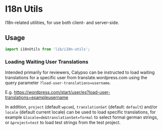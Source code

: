 # I18n Utils

I18n-related utilities, for use both client- and server-side.

## Usage

```js
import i18nUtils from 'lib/i18n-utils';
```

### Loading Waiting User Translations

Intended primarily for reviewers, Calypso can be instructed to load waiting
translations for a specific user from translate.wordpress.com using the
query parameter `?load-user-translations=username`.

E.g. https://wordpress.com/start/user/es?load-user-translations=exampleusername

In addition, `project` (default `wpcom`), `translationSet` (default: `default`)
and/or `locale` (default current locale) can be used to load specific
translations, for example `&locale=de&translationSet=formal` to select formal
german strings, or `&project=test` to load test strings from the test project.
